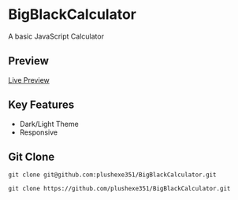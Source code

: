 # BigBlackCalculator

A basic JavaScript Calculator

## Preview

[Live Preview](https://plushexe351.github.io/BigBlackCalculator/)

## Key Features

- Dark/Light Theme
- Responsive

## Git Clone

`git clone git@github.com:plushexe351/BigBlackCalculator.git`

`git clone https://github.com/plushexe351/BigBlackCalculator.git`

